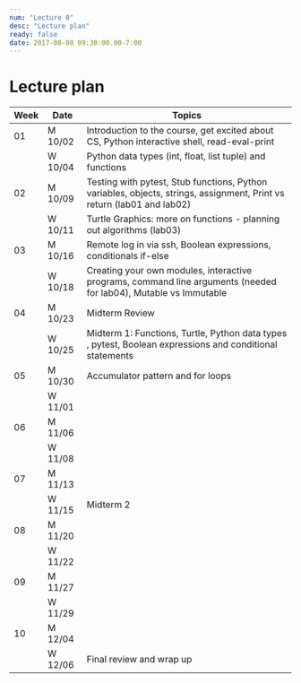 ```yaml
---
num: "Lecture 0"
desc: "Lecture plan"
ready: false
date: 2017-08-08 09:30:00.00-7:00
---
```



# Lecture plan 

|   Week |  Date   |  Topics |
|--------|-------- | ------- |
|    01   | M 10/02 |  Introduction to the course, get excited about CS, Python interactive shell, read-eval-print|
|         | W 10/04 |  Python data types (int, float, list tuple) and functions |
|    02   | M 10/09 |  Testing with pytest, Stub functions, Python variables, objects, strings, assignment, Print vs return (lab01 and lab02) |
|         | W 10/11 |  Turtle Graphics:  more on functions - planning out algorithms (lab03)|
|    03   | M 10/16 |  Remote log in via ssh, Boolean expressions, conditionals if-else|
|         | W 10/18 |  Creating your own modules, interactive programs, command line arguments (needed for lab04), Mutable vs Immutable |
|    04   | M 10/23 |  Midterm Review  |
|         | W 10/25 | Midterm 1: Functions, Turtle, Python data types , pytest, Boolean expressions and conditional statements  |
|    05   | M 10/30 |  Accumulator pattern and for loops       |
|         | W 11/01 |         |
|    06   | M 11/06 |         |
|         | W 11/08 |         |
|    07   | M 11/13 |         |
|         | W 11/15 | Midterm 2         |
|    08   | M 11/20 |         |
|         | W 11/22 |         |
|    09   | M 11/27 |         |
|         | W 11/29 |         |
|    10   | M 12/04 |         |
|         | W 12/06 |  Final review and wrap up       |



